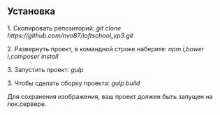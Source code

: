 <h2>Установка</h2>
<p>1. Скопировать репозиторий: <i>git clone https://github.com/nvo87/loftschool_vp3.git</i></p>
<p>2. Развернуть проект, в командной строке наберите: <i>npm i</i>,<i>bower i</i>,<i>composer install</i></p>
<p>3. Запустить проект: <i>gulp</i></p>
<p>3. Чтобы сделать сборку проекта: <i>gulp build</i></p>

Для сохранения изображения, ваш проект должен быть запущен на лок.сервере.